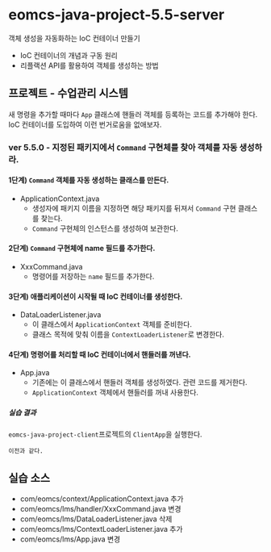 # eomcs-java-project-5.5-server

객체 생성을 자동화하는 IoC 컨테이너 만들기

- IoC 컨테이너의 개념과 구동 원리
- 리플랙션 API를 활용하여 객체를 생성하는 방법


## 프로젝트 - 수업관리 시스템  

새 명령을 추가할 때마다 `App` 클래스에 핸들러 객체를 등록하는 코드를 추가해야 한다. IoC 컨테이너를 도입하여 이런 번거로움을 없애보자.

### ver 5.5.0 - 지정된 패키지에서 `Command` 구현체를 찾아 객체를 자동 생성하라.

#### 1단계) `Command` 객체를 자동 생성하는 클래스를 만든다.

- ApplicationContext.java
    - 생성자에 패키지 이름을 지정하면 해당 패키지를 뒤져서 `Command` 구현 클래스를 찾는다.
    - `Command` 구현체의 인스턴스를 생성하여 보관한다.

#### 2단계) `Command` 구현체에 name 필드를 추가한다.

- XxxCommand.java
    - 명령어를 저장하는 `name` 필드를 추가한다.

#### 3단계) 애플리케이션이 시작될 때 IoC 컨테이너를 생성한다.

- DataLoaderListener.java
    - 이 클래스에서 `ApplicationContext` 객체를 준비한다.
    - 클래스 목적에 맞춰 이름을 `ContextLoaderListener`로 변경한다.
  
#### 4단계) 명령어를 처리할 때 IoC 컨테이너에서 핸들러를 꺼낸다.

- App.java
    - 기존에는 이 클래스에서 핸들러 객체를 생성하였다. 관련 코드를 제거한다.
    - `ApplicationContext` 객체에서 핸들러를 꺼내 사용한다.

##### 실습 결과

`eomcs-java-project-client`프로젝트의 `ClientApp`을 실행한다.
```
이전과 같다.
```

## 실습 소스

- com/eomcs/context/ApplicationContext.java 추가
- com/eomcs/lms/handler/XxxCommand.java 변경
- com/eomcs/lms/DataLoaderListener.java 삭제
- com/eomcs/lms/ContextLoaderListener.java 추가
- com/eomcs/lms/App.java 변경
